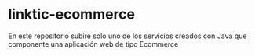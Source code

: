 # linktic-ecommerce
En este repositorio subire solo uno de los servicios creados con Java que componente una aplicación web de tipo Ecommerce

